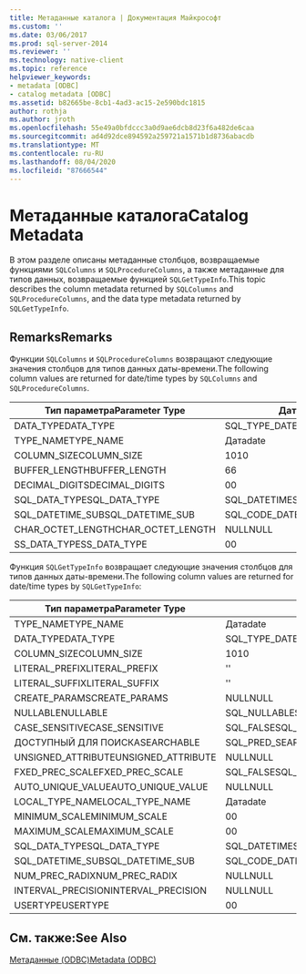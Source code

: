 ```yaml
---
title: Метаданные каталога | Документация Майкрософт
ms.custom: ''
ms.date: 03/06/2017
ms.prod: sql-server-2014
ms.reviewer: ''
ms.technology: native-client
ms.topic: reference
helpviewer_keywords:
- metadata [ODBC]
- catalog metadata [ODBC]
ms.assetid: b82665be-8cb1-4ad3-ac15-2e590bdc1815
author: rothja
ms.author: jroth
ms.openlocfilehash: 55e49a0bfdccc3a0d9ae6dcb8d23f6a482de6caa
ms.sourcegitcommit: ad4d92dce894592a259721a1571b1d8736abacdb
ms.translationtype: MT
ms.contentlocale: ru-RU
ms.lasthandoff: 08/04/2020
ms.locfileid: "87666544"
---
```

# <a name="catalog-metadata"></a><span data-ttu-id="0abfb-102">Метаданные каталога</span><span class="sxs-lookup"><span data-stu-id="0abfb-102">Catalog Metadata</span></span>
  <span data-ttu-id="0abfb-103">В этом разделе описаны метаданные столбцов, возвращаемые функциями `SQLColumns` и `SQLProcedureColumns`, а также метаданные для типов данных, возвращаемые функцией `SQLGetTypeInfo`.</span><span class="sxs-lookup"><span data-stu-id="0abfb-103">This topic describes the column metadata returned by `SQLColumns` and `SQLProcedureColumns`, and the data type metadata returned by `SQLGetTypeInfo`.</span></span>  
  
## <a name="remarks"></a><span data-ttu-id="0abfb-104">Remarks</span><span class="sxs-lookup"><span data-stu-id="0abfb-104">Remarks</span></span>  
 <span data-ttu-id="0abfb-105">Функции `SQLColumns` и `SQLProcedureColumns` возвращают следующие значения столбцов для типов данных даты-времени.</span><span class="sxs-lookup"><span data-stu-id="0abfb-105">The following column values are returned for date/time types by `SQLColumns` and `SQLProcedureColumns`.</span></span>  
  
|<span data-ttu-id="0abfb-106">Тип параметра</span><span class="sxs-lookup"><span data-stu-id="0abfb-106">Parameter Type</span></span>|<span data-ttu-id="0abfb-107">Дата</span><span class="sxs-lookup"><span data-stu-id="0abfb-107">date</span></span>|<span data-ttu-id="0abfb-108">time</span><span class="sxs-lookup"><span data-stu-id="0abfb-108">time</span></span>|<span data-ttu-id="0abfb-109">smalldatetime</span><span class="sxs-lookup"><span data-stu-id="0abfb-109">smalldatetime</span></span>|<span data-ttu-id="0abfb-110">DATETIME</span><span class="sxs-lookup"><span data-stu-id="0abfb-110">datetime</span></span>|<span data-ttu-id="0abfb-111">datetime2</span><span class="sxs-lookup"><span data-stu-id="0abfb-111">datetime2</span></span>|<span data-ttu-id="0abfb-112">datetimeoffset</span><span class="sxs-lookup"><span data-stu-id="0abfb-112">datetimeoffset</span></span>|  
|--------------------|----------|----------|-------------------|--------------|---------------|--------------------|  
|<span data-ttu-id="0abfb-113">DATA_TYPE</span><span class="sxs-lookup"><span data-stu-id="0abfb-113">DATA_TYPE</span></span>|<span data-ttu-id="0abfb-114">SQL_TYPE_DATE</span><span class="sxs-lookup"><span data-stu-id="0abfb-114">SQL_TYPE_DATE</span></span>|<span data-ttu-id="0abfb-115">SQL_SS_TIME2</span><span class="sxs-lookup"><span data-stu-id="0abfb-115">SQL_SS_TIME2</span></span>|<span data-ttu-id="0abfb-116">SQL_TYPE_TIMESTAMP</span><span class="sxs-lookup"><span data-stu-id="0abfb-116">SQL_TYPE_TIMESTAMP</span></span>|<span data-ttu-id="0abfb-117">SQL_TYPE_TIMESTAMP</span><span class="sxs-lookup"><span data-stu-id="0abfb-117">SQL_TYPE_TIMESTAMP</span></span>|<span data-ttu-id="0abfb-118">SQL_TYPE_TIMESTAMP</span><span class="sxs-lookup"><span data-stu-id="0abfb-118">SQL_TYPE_TIMESTAMP</span></span>|<span data-ttu-id="0abfb-119">SQL_SS_TIMESTAMPOFFSET</span><span class="sxs-lookup"><span data-stu-id="0abfb-119">SQL_SS_TIMESTAMPOFFSET</span></span>|  
|<span data-ttu-id="0abfb-120">TYPE_NAME</span><span class="sxs-lookup"><span data-stu-id="0abfb-120">TYPE_NAME</span></span>|<span data-ttu-id="0abfb-121">Дата</span><span class="sxs-lookup"><span data-stu-id="0abfb-121">date</span></span>|<span data-ttu-id="0abfb-122">time</span><span class="sxs-lookup"><span data-stu-id="0abfb-122">time</span></span>|<span data-ttu-id="0abfb-123">smalldatetime</span><span class="sxs-lookup"><span data-stu-id="0abfb-123">smalldatetime</span></span>|<span data-ttu-id="0abfb-124">DATETIME</span><span class="sxs-lookup"><span data-stu-id="0abfb-124">datetime</span></span>|<span data-ttu-id="0abfb-125">datetime2</span><span class="sxs-lookup"><span data-stu-id="0abfb-125">datetime2</span></span>|<span data-ttu-id="0abfb-126">datetimeoffset</span><span class="sxs-lookup"><span data-stu-id="0abfb-126">datetimeoffset</span></span>|  
|<span data-ttu-id="0abfb-127">COLUMN_SIZE</span><span class="sxs-lookup"><span data-stu-id="0abfb-127">COLUMN_SIZE</span></span>|<span data-ttu-id="0abfb-128">10</span><span class="sxs-lookup"><span data-stu-id="0abfb-128">10</span></span>|<span data-ttu-id="0abfb-129">8, 10.16</span><span class="sxs-lookup"><span data-stu-id="0abfb-129">8,10..16</span></span>|<span data-ttu-id="0abfb-130">16</span><span class="sxs-lookup"><span data-stu-id="0abfb-130">16</span></span>|<span data-ttu-id="0abfb-131">23</span><span class="sxs-lookup"><span data-stu-id="0abfb-131">23</span></span>|<span data-ttu-id="0abfb-132">19, 21..27</span><span class="sxs-lookup"><span data-stu-id="0abfb-132">19, 21..27</span></span>|<span data-ttu-id="0abfb-133">26, 28..34</span><span class="sxs-lookup"><span data-stu-id="0abfb-133">26, 28..34</span></span>|  
|<span data-ttu-id="0abfb-134">BUFFER_LENGTH</span><span class="sxs-lookup"><span data-stu-id="0abfb-134">BUFFER_LENGTH</span></span>|<span data-ttu-id="0abfb-135">6</span><span class="sxs-lookup"><span data-stu-id="0abfb-135">6</span></span>|<span data-ttu-id="0abfb-136">10</span><span class="sxs-lookup"><span data-stu-id="0abfb-136">10</span></span>|<span data-ttu-id="0abfb-137">16</span><span class="sxs-lookup"><span data-stu-id="0abfb-137">16</span></span>|<span data-ttu-id="0abfb-138">16</span><span class="sxs-lookup"><span data-stu-id="0abfb-138">16</span></span>|<span data-ttu-id="0abfb-139">16</span><span class="sxs-lookup"><span data-stu-id="0abfb-139">16</span></span>|<span data-ttu-id="0abfb-140">20</span><span class="sxs-lookup"><span data-stu-id="0abfb-140">20</span></span>|  
|<span data-ttu-id="0abfb-141">DECIMAL_DIGITS</span><span class="sxs-lookup"><span data-stu-id="0abfb-141">DECIMAL_DIGITS</span></span>|<span data-ttu-id="0abfb-142">0</span><span class="sxs-lookup"><span data-stu-id="0abfb-142">0</span></span>|<span data-ttu-id="0abfb-143">0..7</span><span class="sxs-lookup"><span data-stu-id="0abfb-143">0..7</span></span>|<span data-ttu-id="0abfb-144">0</span><span class="sxs-lookup"><span data-stu-id="0abfb-144">0</span></span>|<span data-ttu-id="0abfb-145">3</span><span class="sxs-lookup"><span data-stu-id="0abfb-145">3</span></span>|<span data-ttu-id="0abfb-146">1.. 7</span><span class="sxs-lookup"><span data-stu-id="0abfb-146">1..7</span></span>|<span data-ttu-id="0abfb-147">1.. 7</span><span class="sxs-lookup"><span data-stu-id="0abfb-147">1..7</span></span>|  
|<span data-ttu-id="0abfb-148">SQL_DATA_TYPE</span><span class="sxs-lookup"><span data-stu-id="0abfb-148">SQL_DATA_TYPE</span></span>|<span data-ttu-id="0abfb-149">SQL_DATETIME</span><span class="sxs-lookup"><span data-stu-id="0abfb-149">SQL_DATETIME</span></span>|<span data-ttu-id="0abfb-150">SQL_SS_TYPE_TIME2</span><span class="sxs-lookup"><span data-stu-id="0abfb-150">SQL_SS_TYPE_TIME2</span></span>|<span data-ttu-id="0abfb-151">SQL_DATETIME</span><span class="sxs-lookup"><span data-stu-id="0abfb-151">SQL_DATETIME</span></span>|<span data-ttu-id="0abfb-152">SQL_DATETIME</span><span class="sxs-lookup"><span data-stu-id="0abfb-152">SQL_DATETIME</span></span>|<span data-ttu-id="0abfb-153">SQL_DATETIME</span><span class="sxs-lookup"><span data-stu-id="0abfb-153">SQL_DATETIME</span></span>|<span data-ttu-id="0abfb-154">SQL_SS_TYPE_TIMESTAMPOFFSET</span><span class="sxs-lookup"><span data-stu-id="0abfb-154">SQL_SS_TYPE_TIMESTAMPOFFSET</span></span>|  
|<span data-ttu-id="0abfb-155">SQL_DATETIME_SUB</span><span class="sxs-lookup"><span data-stu-id="0abfb-155">SQL_DATETIME_SUB</span></span>|<span data-ttu-id="0abfb-156">SQL_CODE_DATE</span><span class="sxs-lookup"><span data-stu-id="0abfb-156">SQL_CODE_DATE</span></span>|<span data-ttu-id="0abfb-157">NULL</span><span class="sxs-lookup"><span data-stu-id="0abfb-157">NULL</span></span>|<span data-ttu-id="0abfb-158">SQL_CODE_TIMESTAMP</span><span class="sxs-lookup"><span data-stu-id="0abfb-158">SQL_CODE_TIMESTAMP</span></span>|<span data-ttu-id="0abfb-159">SQL_CODE_TIMESTAMP</span><span class="sxs-lookup"><span data-stu-id="0abfb-159">SQL_CODE_TIMESTAMP</span></span>|<span data-ttu-id="0abfb-160">SQL_CODE_TIMESTAMP</span><span class="sxs-lookup"><span data-stu-id="0abfb-160">SQL_CODE_TIMESTAMP</span></span>|<span data-ttu-id="0abfb-161">NULL</span><span class="sxs-lookup"><span data-stu-id="0abfb-161">NULL</span></span>|  
|<span data-ttu-id="0abfb-162">CHAR_OCTET_LENGTH</span><span class="sxs-lookup"><span data-stu-id="0abfb-162">CHAR_OCTET_LENGTH</span></span>|<span data-ttu-id="0abfb-163">NULL</span><span class="sxs-lookup"><span data-stu-id="0abfb-163">NULL</span></span>|<span data-ttu-id="0abfb-164">NULL</span><span class="sxs-lookup"><span data-stu-id="0abfb-164">NULL</span></span>|<span data-ttu-id="0abfb-165">NULL</span><span class="sxs-lookup"><span data-stu-id="0abfb-165">NULL</span></span>|<span data-ttu-id="0abfb-166">NULL</span><span class="sxs-lookup"><span data-stu-id="0abfb-166">NULL</span></span>|<span data-ttu-id="0abfb-167">NULL</span><span class="sxs-lookup"><span data-stu-id="0abfb-167">NULL</span></span>|<span data-ttu-id="0abfb-168">NULL</span><span class="sxs-lookup"><span data-stu-id="0abfb-168">NULL</span></span>|  
|<span data-ttu-id="0abfb-169">SS_DATA_TYPE</span><span class="sxs-lookup"><span data-stu-id="0abfb-169">SS_DATA_TYPE</span></span>|<span data-ttu-id="0abfb-170">0</span><span class="sxs-lookup"><span data-stu-id="0abfb-170">0</span></span>|<span data-ttu-id="0abfb-171">0</span><span class="sxs-lookup"><span data-stu-id="0abfb-171">0</span></span>|<span data-ttu-id="0abfb-172">111</span><span class="sxs-lookup"><span data-stu-id="0abfb-172">111</span></span>|<span data-ttu-id="0abfb-173">111</span><span class="sxs-lookup"><span data-stu-id="0abfb-173">111</span></span>|<span data-ttu-id="0abfb-174">0</span><span class="sxs-lookup"><span data-stu-id="0abfb-174">0</span></span>|<span data-ttu-id="0abfb-175">0</span><span class="sxs-lookup"><span data-stu-id="0abfb-175">0</span></span>|  
  
 <span data-ttu-id="0abfb-176">Функция `SQLGetTypeInfo` возвращает следующие значения столбцов для типов данных даты-времени.</span><span class="sxs-lookup"><span data-stu-id="0abfb-176">The following column values are returned for date/time types by `SQLGetTypeInfo`:</span></span>  
  
|<span data-ttu-id="0abfb-177">Тип параметра</span><span class="sxs-lookup"><span data-stu-id="0abfb-177">Parameter Type</span></span>|<span data-ttu-id="0abfb-178">Дата</span><span class="sxs-lookup"><span data-stu-id="0abfb-178">date</span></span>|<span data-ttu-id="0abfb-179">time</span><span class="sxs-lookup"><span data-stu-id="0abfb-179">time</span></span>|<span data-ttu-id="0abfb-180">smalldatetime</span><span class="sxs-lookup"><span data-stu-id="0abfb-180">smalldatetime</span></span>|<span data-ttu-id="0abfb-181">DATETIME</span><span class="sxs-lookup"><span data-stu-id="0abfb-181">datetime</span></span>|<span data-ttu-id="0abfb-182">datetime2</span><span class="sxs-lookup"><span data-stu-id="0abfb-182">datetime2</span></span>|<span data-ttu-id="0abfb-183">datetimeoffset</span><span class="sxs-lookup"><span data-stu-id="0abfb-183">datetimeoffset</span></span>|  
|--------------------|----------|----------|-------------------|--------------|---------------|--------------------|  
|<span data-ttu-id="0abfb-184">TYPE_NAME</span><span class="sxs-lookup"><span data-stu-id="0abfb-184">TYPE_NAME</span></span>|<span data-ttu-id="0abfb-185">Дата</span><span class="sxs-lookup"><span data-stu-id="0abfb-185">date</span></span>|<span data-ttu-id="0abfb-186">time</span><span class="sxs-lookup"><span data-stu-id="0abfb-186">time</span></span>|<span data-ttu-id="0abfb-187">smalldatetime</span><span class="sxs-lookup"><span data-stu-id="0abfb-187">smalldatetime</span></span>|<span data-ttu-id="0abfb-188">DATETIME</span><span class="sxs-lookup"><span data-stu-id="0abfb-188">datetime</span></span>|<span data-ttu-id="0abfb-189">datetime2</span><span class="sxs-lookup"><span data-stu-id="0abfb-189">datetime2</span></span>|<span data-ttu-id="0abfb-190">datetimeoffset</span><span class="sxs-lookup"><span data-stu-id="0abfb-190">datetimeoffset</span></span>|  
|<span data-ttu-id="0abfb-191">DATA_TYPE</span><span class="sxs-lookup"><span data-stu-id="0abfb-191">DATA_TYPE</span></span>|<span data-ttu-id="0abfb-192">SQL_TYPE_DATE</span><span class="sxs-lookup"><span data-stu-id="0abfb-192">SQL_TYPE_DATE</span></span>|<span data-ttu-id="0abfb-193">SQL_SS_TIME2</span><span class="sxs-lookup"><span data-stu-id="0abfb-193">SQL_SS_TIME2</span></span>|<span data-ttu-id="0abfb-194">SQL_TYPE_TIMESTAMP</span><span class="sxs-lookup"><span data-stu-id="0abfb-194">SQL_TYPE_TIMESTAMP</span></span>|<span data-ttu-id="0abfb-195">SQL_TYPE_TIMESTAMP</span><span class="sxs-lookup"><span data-stu-id="0abfb-195">SQL_TYPE_TIMESTAMP</span></span>|<span data-ttu-id="0abfb-196">SQL_TYPE_TIMESTAMP</span><span class="sxs-lookup"><span data-stu-id="0abfb-196">SQL_TYPE_TIMESTAMP</span></span>|<span data-ttu-id="0abfb-197">SQL_SS_TIMESTAMPOFFSET</span><span class="sxs-lookup"><span data-stu-id="0abfb-197">SQL_SS_TIMESTAMPOFFSET</span></span>|  
|<span data-ttu-id="0abfb-198">COLUMN_SIZE</span><span class="sxs-lookup"><span data-stu-id="0abfb-198">COLUMN_SIZE</span></span>|<span data-ttu-id="0abfb-199">10</span><span class="sxs-lookup"><span data-stu-id="0abfb-199">10</span></span>|<span data-ttu-id="0abfb-200">16</span><span class="sxs-lookup"><span data-stu-id="0abfb-200">16</span></span>|<span data-ttu-id="0abfb-201">16</span><span class="sxs-lookup"><span data-stu-id="0abfb-201">16</span></span>|<span data-ttu-id="0abfb-202">23</span><span class="sxs-lookup"><span data-stu-id="0abfb-202">23</span></span>|<span data-ttu-id="0abfb-203">27</span><span class="sxs-lookup"><span data-stu-id="0abfb-203">27</span></span>|<span data-ttu-id="0abfb-204">34</span><span class="sxs-lookup"><span data-stu-id="0abfb-204">34</span></span>|  
|<span data-ttu-id="0abfb-205">LITERAL_PREFIX</span><span class="sxs-lookup"><span data-stu-id="0abfb-205">LITERAL_PREFIX</span></span>|<span data-ttu-id="0abfb-206">'</span><span class="sxs-lookup"><span data-stu-id="0abfb-206">'</span></span>|<span data-ttu-id="0abfb-207">'</span><span class="sxs-lookup"><span data-stu-id="0abfb-207">'</span></span>|<span data-ttu-id="0abfb-208">'</span><span class="sxs-lookup"><span data-stu-id="0abfb-208">'</span></span>|<span data-ttu-id="0abfb-209">'</span><span class="sxs-lookup"><span data-stu-id="0abfb-209">'</span></span>|<span data-ttu-id="0abfb-210">'</span><span class="sxs-lookup"><span data-stu-id="0abfb-210">'</span></span>|<span data-ttu-id="0abfb-211">'</span><span class="sxs-lookup"><span data-stu-id="0abfb-211">'</span></span>|  
|<span data-ttu-id="0abfb-212">LITERAL_SUFFIX</span><span class="sxs-lookup"><span data-stu-id="0abfb-212">LITERAL_SUFFIX</span></span>|<span data-ttu-id="0abfb-213">'</span><span class="sxs-lookup"><span data-stu-id="0abfb-213">'</span></span>|<span data-ttu-id="0abfb-214">'</span><span class="sxs-lookup"><span data-stu-id="0abfb-214">'</span></span>|<span data-ttu-id="0abfb-215">'</span><span class="sxs-lookup"><span data-stu-id="0abfb-215">'</span></span>|<span data-ttu-id="0abfb-216">'</span><span class="sxs-lookup"><span data-stu-id="0abfb-216">'</span></span>|<span data-ttu-id="0abfb-217">'</span><span class="sxs-lookup"><span data-stu-id="0abfb-217">'</span></span>|<span data-ttu-id="0abfb-218">'</span><span class="sxs-lookup"><span data-stu-id="0abfb-218">'</span></span>|  
|<span data-ttu-id="0abfb-219">CREATE_PARAMS</span><span class="sxs-lookup"><span data-stu-id="0abfb-219">CREATE_PARAMS</span></span>|<span data-ttu-id="0abfb-220">NULL</span><span class="sxs-lookup"><span data-stu-id="0abfb-220">NULL</span></span>|<span data-ttu-id="0abfb-221">scale</span><span class="sxs-lookup"><span data-stu-id="0abfb-221">scale</span></span>|<span data-ttu-id="0abfb-222">NULL</span><span class="sxs-lookup"><span data-stu-id="0abfb-222">NULL</span></span>|<span data-ttu-id="0abfb-223">NULL</span><span class="sxs-lookup"><span data-stu-id="0abfb-223">NULL</span></span>|<span data-ttu-id="0abfb-224">scale</span><span class="sxs-lookup"><span data-stu-id="0abfb-224">scale</span></span>|<span data-ttu-id="0abfb-225">scale</span><span class="sxs-lookup"><span data-stu-id="0abfb-225">scale</span></span>|  
|<span data-ttu-id="0abfb-226">NULLABLE</span><span class="sxs-lookup"><span data-stu-id="0abfb-226">NULLABLE</span></span>|<span data-ttu-id="0abfb-227">SQL_NULLABLE</span><span class="sxs-lookup"><span data-stu-id="0abfb-227">SQL_NULLABLE</span></span>|<span data-ttu-id="0abfb-228">SQL_NULLABLE</span><span class="sxs-lookup"><span data-stu-id="0abfb-228">SQL_NULLABLE</span></span>|<span data-ttu-id="0abfb-229">SQL_NULLABLE</span><span class="sxs-lookup"><span data-stu-id="0abfb-229">SQL_NULLABLE</span></span>|<span data-ttu-id="0abfb-230">SQL_NULLABLE</span><span class="sxs-lookup"><span data-stu-id="0abfb-230">SQL_NULLABLE</span></span>|<span data-ttu-id="0abfb-231">SQL_NULLABLE</span><span class="sxs-lookup"><span data-stu-id="0abfb-231">SQL_NULLABLE</span></span>|<span data-ttu-id="0abfb-232">SQL_NULLABLE</span><span class="sxs-lookup"><span data-stu-id="0abfb-232">SQL_NULLABLE</span></span>|  
|<span data-ttu-id="0abfb-233">CASE_SENSITIVE</span><span class="sxs-lookup"><span data-stu-id="0abfb-233">CASE_SENSITIVE</span></span>|<span data-ttu-id="0abfb-234">SQL_FALSE</span><span class="sxs-lookup"><span data-stu-id="0abfb-234">SQL_FALSE</span></span>|<span data-ttu-id="0abfb-235">SQL_FALSE</span><span class="sxs-lookup"><span data-stu-id="0abfb-235">SQL_FALSE</span></span>|<span data-ttu-id="0abfb-236">SQL_FALSE</span><span class="sxs-lookup"><span data-stu-id="0abfb-236">SQL_FALSE</span></span>|<span data-ttu-id="0abfb-237">SQL_FALSE</span><span class="sxs-lookup"><span data-stu-id="0abfb-237">SQL_FALSE</span></span>|<span data-ttu-id="0abfb-238">SQL_FALSE</span><span class="sxs-lookup"><span data-stu-id="0abfb-238">SQL_FALSE</span></span>|<span data-ttu-id="0abfb-239">SQL_FALSE</span><span class="sxs-lookup"><span data-stu-id="0abfb-239">SQL_FALSE</span></span>|  
|<span data-ttu-id="0abfb-240">ДОСТУПНЫЙ ДЛЯ ПОИСКА</span><span class="sxs-lookup"><span data-stu-id="0abfb-240">SEARCHABLE</span></span>|<span data-ttu-id="0abfb-241">SQL_PRED_SEARCHABLE</span><span class="sxs-lookup"><span data-stu-id="0abfb-241">SQL_PRED_SEARCHABLE</span></span>|<span data-ttu-id="0abfb-242">SQL_PRED_SEARCHABLE</span><span class="sxs-lookup"><span data-stu-id="0abfb-242">SQL_PRED_SEARCHABLE</span></span>|<span data-ttu-id="0abfb-243">SQL_PRED_SEARCHABLE</span><span class="sxs-lookup"><span data-stu-id="0abfb-243">SQL_PRED_SEARCHABLE</span></span>|<span data-ttu-id="0abfb-244">SQL_PRED_SEARCHABLE</span><span class="sxs-lookup"><span data-stu-id="0abfb-244">SQL_PRED_SEARCHABLE</span></span>|<span data-ttu-id="0abfb-245">SQL_PRED_SEARCHABLE</span><span class="sxs-lookup"><span data-stu-id="0abfb-245">SQL_PRED_SEARCHABLE</span></span>|<span data-ttu-id="0abfb-246">SQL_PRED_SEARCHABLE</span><span class="sxs-lookup"><span data-stu-id="0abfb-246">SQL_PRED_SEARCHABLE</span></span>|  
|<span data-ttu-id="0abfb-247">UNSIGNED_ATTRIBUTE</span><span class="sxs-lookup"><span data-stu-id="0abfb-247">UNSIGNED_ATTRIBUTE</span></span>|<span data-ttu-id="0abfb-248">NULL</span><span class="sxs-lookup"><span data-stu-id="0abfb-248">NULL</span></span>|<span data-ttu-id="0abfb-249">NULL</span><span class="sxs-lookup"><span data-stu-id="0abfb-249">NULL</span></span>|<span data-ttu-id="0abfb-250">NULL</span><span class="sxs-lookup"><span data-stu-id="0abfb-250">NULL</span></span>|<span data-ttu-id="0abfb-251">NULL</span><span class="sxs-lookup"><span data-stu-id="0abfb-251">NULL</span></span>|<span data-ttu-id="0abfb-252">NULL</span><span class="sxs-lookup"><span data-stu-id="0abfb-252">NULL</span></span>|<span data-ttu-id="0abfb-253">NULL</span><span class="sxs-lookup"><span data-stu-id="0abfb-253">NULL</span></span>|  
|<span data-ttu-id="0abfb-254">FXED_PREC_SCALE</span><span class="sxs-lookup"><span data-stu-id="0abfb-254">FXED_PREC_SCALE</span></span>|<span data-ttu-id="0abfb-255">SQL_FALSE</span><span class="sxs-lookup"><span data-stu-id="0abfb-255">SQL_FALSE</span></span>|<span data-ttu-id="0abfb-256">SQL_FALSE</span><span class="sxs-lookup"><span data-stu-id="0abfb-256">SQL_FALSE</span></span>|<span data-ttu-id="0abfb-257">SQL_FALSE</span><span class="sxs-lookup"><span data-stu-id="0abfb-257">SQL_FALSE</span></span>|<span data-ttu-id="0abfb-258">SQL_FALSE</span><span class="sxs-lookup"><span data-stu-id="0abfb-258">SQL_FALSE</span></span>|<span data-ttu-id="0abfb-259">SQL_FALSE</span><span class="sxs-lookup"><span data-stu-id="0abfb-259">SQL_FALSE</span></span>|<span data-ttu-id="0abfb-260">SQL_FALSE</span><span class="sxs-lookup"><span data-stu-id="0abfb-260">SQL_FALSE</span></span>|  
|<span data-ttu-id="0abfb-261">AUTO_UNIQUE_VALUE</span><span class="sxs-lookup"><span data-stu-id="0abfb-261">AUTO_UNIQUE_VALUE</span></span>|<span data-ttu-id="0abfb-262">NULL</span><span class="sxs-lookup"><span data-stu-id="0abfb-262">NULL</span></span>|<span data-ttu-id="0abfb-263">NULL</span><span class="sxs-lookup"><span data-stu-id="0abfb-263">NULL</span></span>|<span data-ttu-id="0abfb-264">NULL</span><span class="sxs-lookup"><span data-stu-id="0abfb-264">NULL</span></span>|<span data-ttu-id="0abfb-265">NULL</span><span class="sxs-lookup"><span data-stu-id="0abfb-265">NULL</span></span>|<span data-ttu-id="0abfb-266">NULL</span><span class="sxs-lookup"><span data-stu-id="0abfb-266">NULL</span></span>|<span data-ttu-id="0abfb-267">NULL</span><span class="sxs-lookup"><span data-stu-id="0abfb-267">NULL</span></span>|  
|<span data-ttu-id="0abfb-268">LOCAL_TYPE_NAME</span><span class="sxs-lookup"><span data-stu-id="0abfb-268">LOCAL_TYPE_NAME</span></span>|<span data-ttu-id="0abfb-269">Дата</span><span class="sxs-lookup"><span data-stu-id="0abfb-269">date</span></span>|<span data-ttu-id="0abfb-270">time</span><span class="sxs-lookup"><span data-stu-id="0abfb-270">time</span></span>|<span data-ttu-id="0abfb-271">smalldatetime</span><span class="sxs-lookup"><span data-stu-id="0abfb-271">smalldatetime</span></span>|<span data-ttu-id="0abfb-272">DATETIME</span><span class="sxs-lookup"><span data-stu-id="0abfb-272">datetime</span></span>|<span data-ttu-id="0abfb-273">datetime2</span><span class="sxs-lookup"><span data-stu-id="0abfb-273">datetime2</span></span>|<span data-ttu-id="0abfb-274">datetimeoffset</span><span class="sxs-lookup"><span data-stu-id="0abfb-274">datetimeoffset</span></span>|  
|<span data-ttu-id="0abfb-275">MINIMUM_SCALE</span><span class="sxs-lookup"><span data-stu-id="0abfb-275">MINIMUM_SCALE</span></span>|<span data-ttu-id="0abfb-276">0</span><span class="sxs-lookup"><span data-stu-id="0abfb-276">0</span></span>|<span data-ttu-id="0abfb-277">0</span><span class="sxs-lookup"><span data-stu-id="0abfb-277">0</span></span>|<span data-ttu-id="0abfb-278">0</span><span class="sxs-lookup"><span data-stu-id="0abfb-278">0</span></span>|<span data-ttu-id="0abfb-279">3</span><span class="sxs-lookup"><span data-stu-id="0abfb-279">3</span></span>|<span data-ttu-id="0abfb-280">0</span><span class="sxs-lookup"><span data-stu-id="0abfb-280">0</span></span>|<span data-ttu-id="0abfb-281">0</span><span class="sxs-lookup"><span data-stu-id="0abfb-281">0</span></span>|  
|<span data-ttu-id="0abfb-282">MAXIMUM_SCALE</span><span class="sxs-lookup"><span data-stu-id="0abfb-282">MAXIMUM_SCALE</span></span>|<span data-ttu-id="0abfb-283">0</span><span class="sxs-lookup"><span data-stu-id="0abfb-283">0</span></span>|<span data-ttu-id="0abfb-284">7</span><span class="sxs-lookup"><span data-stu-id="0abfb-284">7</span></span>|<span data-ttu-id="0abfb-285">0</span><span class="sxs-lookup"><span data-stu-id="0abfb-285">0</span></span>|<span data-ttu-id="0abfb-286">3</span><span class="sxs-lookup"><span data-stu-id="0abfb-286">3</span></span>|<span data-ttu-id="0abfb-287">7</span><span class="sxs-lookup"><span data-stu-id="0abfb-287">7</span></span>|<span data-ttu-id="0abfb-288">7</span><span class="sxs-lookup"><span data-stu-id="0abfb-288">7</span></span>|  
|<span data-ttu-id="0abfb-289">SQL_DATA_TYPE</span><span class="sxs-lookup"><span data-stu-id="0abfb-289">SQL_DATA_TYPE</span></span>|<span data-ttu-id="0abfb-290">SQL_DATETIME</span><span class="sxs-lookup"><span data-stu-id="0abfb-290">SQL_DATETIME</span></span>|<span data-ttu-id="0abfb-291">SQL_SS_TIME2</span><span class="sxs-lookup"><span data-stu-id="0abfb-291">SQL_SS_TIME2</span></span>|<span data-ttu-id="0abfb-292">SQL_DATETIME</span><span class="sxs-lookup"><span data-stu-id="0abfb-292">SQL_DATETIME</span></span>|<span data-ttu-id="0abfb-293">SQL_DATETIME</span><span class="sxs-lookup"><span data-stu-id="0abfb-293">SQL_DATETIME</span></span>|<span data-ttu-id="0abfb-294">SQL_DATETIME</span><span class="sxs-lookup"><span data-stu-id="0abfb-294">SQL_DATETIME</span></span>|<span data-ttu-id="0abfb-295">SQL_SS_TYPE_TIMESTAMPOFFSET</span><span class="sxs-lookup"><span data-stu-id="0abfb-295">SQL_SS_TYPE_TIMESTAMPOFFSET</span></span>|  
|<span data-ttu-id="0abfb-296">SQL_DATETIME_SUB</span><span class="sxs-lookup"><span data-stu-id="0abfb-296">SQL_DATETIME_SUB</span></span>|<span data-ttu-id="0abfb-297">SQL_CODE_DATE</span><span class="sxs-lookup"><span data-stu-id="0abfb-297">SQL_CODE_DATE</span></span>|<span data-ttu-id="0abfb-298">NULL</span><span class="sxs-lookup"><span data-stu-id="0abfb-298">NULL</span></span>|<span data-ttu-id="0abfb-299">SQL_CODE_TIMESTAMP</span><span class="sxs-lookup"><span data-stu-id="0abfb-299">SQL_CODE_TIMESTAMP</span></span>|<span data-ttu-id="0abfb-300">SQL_CODE_TIMESTAMP</span><span class="sxs-lookup"><span data-stu-id="0abfb-300">SQL_CODE_TIMESTAMP</span></span>|<span data-ttu-id="0abfb-301">SQL_CODE_TIMESTAMP</span><span class="sxs-lookup"><span data-stu-id="0abfb-301">SQL_CODE_TIMESTAMP</span></span>|<span data-ttu-id="0abfb-302">NULL</span><span class="sxs-lookup"><span data-stu-id="0abfb-302">NULL</span></span>|  
|<span data-ttu-id="0abfb-303">NUM_PREC_RADIX</span><span class="sxs-lookup"><span data-stu-id="0abfb-303">NUM_PREC_RADIX</span></span>|<span data-ttu-id="0abfb-304">NULL</span><span class="sxs-lookup"><span data-stu-id="0abfb-304">NULL</span></span>|<span data-ttu-id="0abfb-305">NULL</span><span class="sxs-lookup"><span data-stu-id="0abfb-305">NULL</span></span>|<span data-ttu-id="0abfb-306">NULL</span><span class="sxs-lookup"><span data-stu-id="0abfb-306">NULL</span></span>|<span data-ttu-id="0abfb-307">NULL</span><span class="sxs-lookup"><span data-stu-id="0abfb-307">NULL</span></span>|<span data-ttu-id="0abfb-308">NULL</span><span class="sxs-lookup"><span data-stu-id="0abfb-308">NULL</span></span>|<span data-ttu-id="0abfb-309">NULL</span><span class="sxs-lookup"><span data-stu-id="0abfb-309">NULL</span></span>|  
|<span data-ttu-id="0abfb-310">INTERVAL_PRECISION</span><span class="sxs-lookup"><span data-stu-id="0abfb-310">INTERVAL_PRECISION</span></span>|<span data-ttu-id="0abfb-311">NULL</span><span class="sxs-lookup"><span data-stu-id="0abfb-311">NULL</span></span>|<span data-ttu-id="0abfb-312">NULL</span><span class="sxs-lookup"><span data-stu-id="0abfb-312">NULL</span></span>|<span data-ttu-id="0abfb-313">NULL</span><span class="sxs-lookup"><span data-stu-id="0abfb-313">NULL</span></span>|<span data-ttu-id="0abfb-314">NULL</span><span class="sxs-lookup"><span data-stu-id="0abfb-314">NULL</span></span>|<span data-ttu-id="0abfb-315">NULL</span><span class="sxs-lookup"><span data-stu-id="0abfb-315">NULL</span></span>|<span data-ttu-id="0abfb-316">NULL</span><span class="sxs-lookup"><span data-stu-id="0abfb-316">NULL</span></span>|  
|<span data-ttu-id="0abfb-317">USERTYPE</span><span class="sxs-lookup"><span data-stu-id="0abfb-317">USERTYPE</span></span>|<span data-ttu-id="0abfb-318">0</span><span class="sxs-lookup"><span data-stu-id="0abfb-318">0</span></span>|<span data-ttu-id="0abfb-319">0</span><span class="sxs-lookup"><span data-stu-id="0abfb-319">0</span></span>|<span data-ttu-id="0abfb-320">12</span><span class="sxs-lookup"><span data-stu-id="0abfb-320">12</span></span>|<span data-ttu-id="0abfb-321">22</span><span class="sxs-lookup"><span data-stu-id="0abfb-321">22</span></span>|<span data-ttu-id="0abfb-322">0</span><span class="sxs-lookup"><span data-stu-id="0abfb-322">0</span></span>|<span data-ttu-id="0abfb-323">0</span><span class="sxs-lookup"><span data-stu-id="0abfb-323">0</span></span>|  
  
## <a name="see-also"></a><span data-ttu-id="0abfb-324">См. также:</span><span class="sxs-lookup"><span data-stu-id="0abfb-324">See Also</span></span>  
 [<span data-ttu-id="0abfb-325">Метаданные &#40;ODBC&#41;</span><span class="sxs-lookup"><span data-stu-id="0abfb-325">Metadata &#40;ODBC&#41;</span></span>](../../database-engine/dev-guide/metadata-odbc.md)  
  
  
